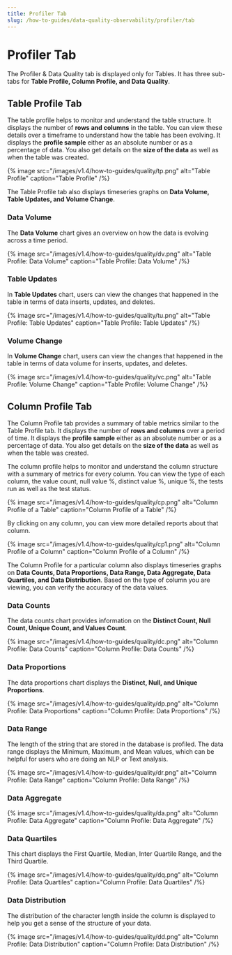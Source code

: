 ```yaml
---
title: Profiler Tab
slug: /how-to-guides/data-quality-observability/profiler/tab
---
```


# Profiler Tab

The Profiler & Data Quality tab is displayed only for Tables. It has three sub-tabs for **Table Profile, Column Profile, and Data Quality**. 

## Table Profile Tab

The table profile helps to monitor and understand the table structure. It displays the number of **rows and columns** in the table. You can view these details over a timeframe to understand how the table has been evolving. It displays the **profile sample** either as an absolute number or as a percentage of data. You also get details on the **size of the data** as well as when the table was created.

{% image
src="/images/v1.4/how-to-guides/quality/tp.png"
alt="Table Profile"
caption="Table Profile"
/%}

The Table Profile tab also displays timeseries graphs on **Data Volume, Table Updates, and Volume Change**. 

### Data Volume

The **Data Volume** chart gives an overview on how the data is evolving across a time period. 

{% image
src="/images/v1.4/how-to-guides/quality/dv.png"
alt="Table Profile: Data Volume"
caption="Table Profile: Data Volume"
/%}

### Table Updates
In **Table Updates** chart, users can view the changes that happened in the table in terms of data inserts, updates, and deletes.

{% image
src="/images/v1.4/how-to-guides/quality/tu.png"
alt="Table Profile: Table Updates"
caption="Table Profile: Table Updates"
/%}

### Volume Change

In **Volume Change** chart, users can view the changes that happened in the table in terms of data volume for inserts, updates, and deletes.

{% image
src="/images/v1.4/how-to-guides/quality/vc.png"
alt="Table Profile: Volume Change"
caption="Table Profile: Volume Change"
/%}

## Column Profile Tab

The Column Profile tab provides a summary of table metrics similar to the Table Profile tab. It displays the number of **rows and columns** over a period of time. It displays the **profile sample** either as an absolute number or as a percentage of data. You also get details on the **size of the data** as well as when the table was created.

The column profile helps to monitor and understand the column structure with a summary of metrics for every column. You can view the type of each column, the value count, null value %, distinct value %, unique %, the tests run as well as the test status.

{% image
src="/images/v1.4/how-to-guides/quality/cp.png"
alt="Column Profile of a Table"
caption="Column Profile of a Table"
/%}

By clicking on any column, you can view more detailed reports about that column.

{% image
src="/images/v1.4/how-to-guides/quality/cp1.png"
alt="Column Profile of a Column"
caption="Column Profile of a Column"
/%}

The Column Profile for a particular column also displays timeseries graphs on **Data Counts, Data Proportions, Data Range, Data Aggregate, Data Quartiles, and Data Distribution**. Based on the type of column you are viewing, you can verify the accuracy of the data values.

### Data Counts

The data counts chart provides information on the **Distinct Count, Null Count, Unique Count, and Values Count**.

{% image
src="/images/v1.4/how-to-guides/quality/dc.png"
alt="Column Profile: Data Counts"
caption="Column Profile: Data Counts"
/%}

### Data Proportions

The data proportions chart displays the **Distinct, Null, and Unique Proportions**.

{% image
src="/images/v1.4/how-to-guides/quality/dp.png"
alt="Column Profile: Data Proportions"
caption="Column Profile: Data Proportions"
/%}

### Data Range

The length of the string that are stored in the database is profiled. The data range displays the Minimum, Maximum, and Mean values, which can be helpful for users who are doing an NLP or Text analysis.

{% image
src="/images/v1.4/how-to-guides/quality/dr.png"
alt="Column Profile: Data Range"
caption="Column Profile: Data Range"
/%}

### Data Aggregate

{% image
src="/images/v1.4/how-to-guides/quality/da.png"
alt="Column Profile: Data Aggregate"
caption="Column Profile: Data Aggregate"
/%}

### Data Quartiles

This chart displays the First Quartile, Median, Inter Quartile Range, and the Third Quartile.

{% image
src="/images/v1.4/how-to-guides/quality/dq.png"
alt="Column Profile: Data Quartiles"
caption="Column Profile: Data Quartiles"
/%}

### Data Distribution

The distribution of the character length inside the column is displayed to help you get a sense of the structure of your data.

{% image
src="/images/v1.4/how-to-guides/quality/dd.png"
alt="Column Profile: Data Distribution"
caption="Column Profile: Data Distribution"
/%}